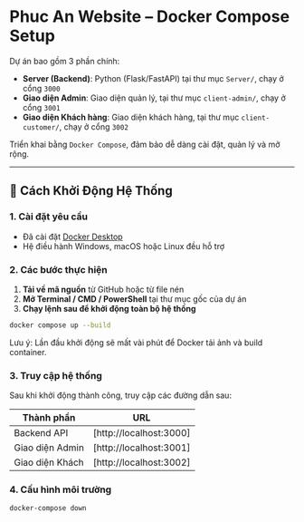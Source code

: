 # Phuc An Website – Docker Compose Setup

Dự án bao gồm 3 phần chính:

- **Server (Backend)**: Python (Flask/FastAPI) tại thư mục `Server/`, chạy ở cổng `3000`
- **Giao diện Admin**: Giao diện quản lý, tại thư mục `client-admin/`, chạy ở cổng `3001`
- **Giao diện Khách hàng**: Giao diện khách hàng, tại thư mục `client-customer/`, chạy ở cổng `3002`

Triển khai bằng `Docker Compose`, đảm bảo dễ dàng cài đặt, quản lý và mở rộng.

---

## 🚀 Cách Khởi Động Hệ Thống

### 1. Cài đặt yêu cầu
- Đã cài đặt [Docker Desktop](https://www.docker.com/products/docker-desktop/)
- Hệ điều hành Windows, macOS hoặc Linux đều hỗ trợ

### 2. Các bước thực hiện

1. **Tải về mã nguồn** từ GitHub hoặc từ file nén
2. **Mở Terminal / CMD / PowerShell** tại thư mục gốc của dự án
3. **Chạy lệnh sau để khởi động toàn bộ hệ thống**

```bash
docker compose up --build
```
Lưu ý: Lần đầu khởi động sẽ mất vài phút để Docker tải ảnh và build container.

### 3. Truy cập hệ thống
Sau khi khởi động thành công, truy cập các đường dẫn sau:

| Thành phần      | URL                     |
| --------------- | ------------------------|
| Backend API     | [http://localhost:3000] |
| Giao diện Admin | [http://localhost:3001] |
| Giao diện Khách | [http://localhost:3002] |

### 4. Cấu hình môi trường

```bash
docker-compose down
```
